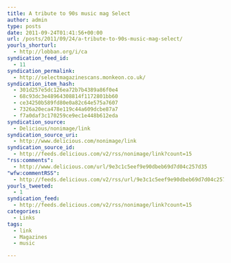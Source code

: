 ```yaml
---
title: A tribute to 90s music mag Select
author: admin
type: posts
date: 2011-09-24T01:41:56+00:00
url: /posts/2011/09/24/a-tribute-to-90s-music-mag-select/
yourls_shorturl:
  - http://lobban.org/i/ca
syndication_feed_id:
  - 11
syndication_permalink:
  - http://selectmagazinescans.monkeon.co.uk/
syndication_item_hash:
  - 301d257e5dc126ea72b7b4389a86f0e4
  - 68c93dc3e48964308814f1172801bb60
  - ce34250b589fd80e0a82c64e575a7607
  - 7326a20eca478e119c44a609dcbe87a7
  - f7a0daf3c170259ce9ec1e448b612eda
syndication_source:
  - Delicious/nonimage/link
syndication_source_uri:
  - http://www.delicious.com/nonimage/link
syndication_source_id:
  - http://feeds.delicious.com/v2/rss/nonimage/link?count=15
"rss:comments":
  - http://www.delicious.com/url/9e3c1c5eef9e90dbeb69d7d04c257d35
"wfw:commentRSS":
  - http://feeds.delicious.com/v2/rss/url/9e3c1c5eef9e90dbeb69d7d04c257d35
yourls_tweeted:
  - 1
syndication_feed:
  - http://feeds.delicious.com/v2/rss/nonimage/link?count=15
categories:
  - Links
tags:
  - link
  - Magazines
  - music

---
```

